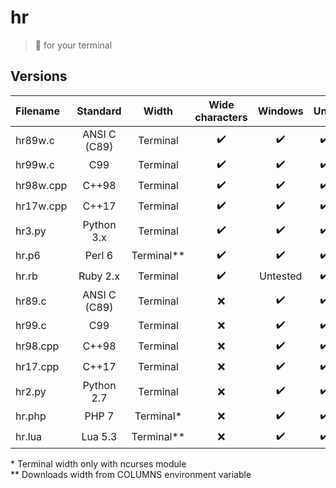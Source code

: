 # hr
> :straight_ruler: for your terminal

## Versions

| Filename |  Standard    |    Width   |  Wide characters |      Windows     |        Unix      |
|:---------|:------------:|:----------:|:----------------:|:----------------:|:----------------:|
| hr89w.c  | ANSI C (C89) | Terminal   |:heavy_check_mark:|:heavy_check_mark:|:heavy_check_mark:|
| hr99w.c  | C99          | Terminal   |:heavy_check_mark:|:heavy_check_mark:|:heavy_check_mark:|
| hr98w.cpp| C++98        | Terminal   |:heavy_check_mark:|:heavy_check_mark:|:heavy_check_mark:|
| hr17w.cpp| C++17        | Terminal   |:heavy_check_mark:|:heavy_check_mark:|:heavy_check_mark:|
| hr3.py   | Python 3.x   | Terminal   |:heavy_check_mark:|:heavy_check_mark:|:heavy_check_mark:|
| hr.p6    | Perl 6       | Terminal** |:heavy_check_mark:|:heavy_check_mark:|:heavy_check_mark:|
| hr.rb    | Ruby 2.x     | Terminal   |:heavy_check_mark:|     Untested     |:heavy_check_mark:|
| hr89.c   | ANSI C (C89) | Terminal   |        :x:       |:heavy_check_mark:|:heavy_check_mark:|
| hr99.c   | C99          | Terminal   |        :x:       |:heavy_check_mark:|:heavy_check_mark:|
| hr98.cpp | C++98        | Terminal   |        :x:       |:heavy_check_mark:|:heavy_check_mark:|
| hr17.cpp | C++17        | Terminal   |        :x:       |:heavy_check_mark:|:heavy_check_mark:|
| hr2.py   | Python 2.7   | Terminal   |        :x:       |:heavy_check_mark:|:heavy_check_mark:|
| hr.php   | PHP 7        | Terminal*  |        :x:       |:heavy_check_mark:|:heavy_check_mark:|
| hr.lua   | Lua 5.3      | Terminal** |        :x:       |:heavy_check_mark:|:heavy_check_mark:| 

\* Terminal width only with ncurses module \
\** Downloads width from COLUMNS environment variable
